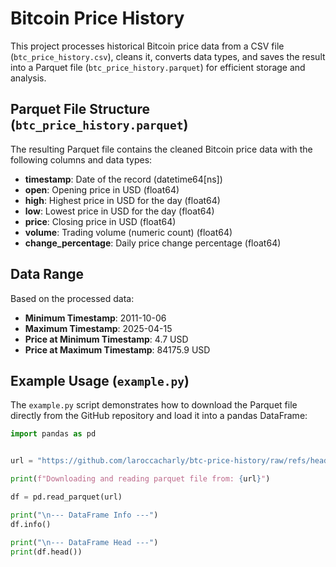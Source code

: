 # Bitcoin Price History 

This project processes historical Bitcoin price data from a CSV file (`btc_price_history.csv`), cleans it, converts data types, and saves the result into a Parquet file (`btc_price_history.parquet`) for efficient storage and analysis.

## Parquet File Structure (`btc_price_history.parquet`)

The resulting Parquet file contains the cleaned Bitcoin price data with the following columns and data types:

*   **timestamp**: Date of the record (datetime64[ns])
*   **open**: Opening price in USD (float64)
*   **high**: Highest price in USD for the day (float64)
*   **low**: Lowest price in USD for the day (float64)
*   **price**: Closing price in USD (float64)
*   **volume**: Trading volume (numeric count) (float64)
*   **change_percentage**: Daily price change percentage (float64)

## Data Range

Based on the processed data:

*   **Minimum Timestamp**: 2011-10-06
*   **Maximum Timestamp**: 2025-04-15
*   **Price at Minimum Timestamp**: 4.7 USD
*   **Price at Maximum Timestamp**: 84175.9 USD

## Example Usage (`example.py`)

The `example.py` script demonstrates how to download the Parquet file directly from the GitHub repository and load it into a pandas DataFrame:

```python
import pandas as pd


url = "https://github.com/laroccacharly/btc-price-history/raw/refs/heads/main/btc_price_history.parquet"

print(f"Downloading and reading parquet file from: {url}")

df = pd.read_parquet(url)

print("\n--- DataFrame Info ---")
df.info()

print("\n--- DataFrame Head ---")
print(df.head())
```

